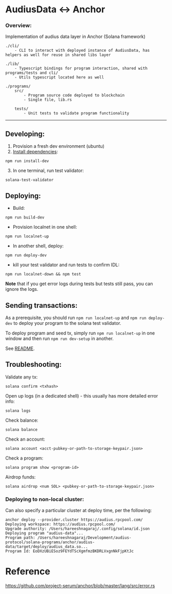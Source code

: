 # AudiusData <-> Anchor

### Overview:

Implementation of audius data layer in Anchor (Solana framework)

```
./cli/
    - CLI to interact with deployed instance of AudiusData, has helpers as well for reuse in shared libs layer

./lib/
    - Typescript bindings for program interaction, shared with programs/tests and cli/
    - Utils typescript located here as well

./programs/
    src/
        - Program source code deployed to blockchain
        - Single file, lib.rs

    tests/
        - Unit tests to validate program functionality
```

---

## Developing:

1. Provision a fresh dev environment (ubuntu)
2. [Install dependencies](https://project-serum.github.io/anchor/getting-started/installation.html):
```
npm run install-dev
```
3. In one terminal, run test validator: 
```
solana-test-validator
```

## Deploying:

- Build:
```
npm run build-dev
```
- Provision localnet in one shell:
```
npm run localnet-up
```
- In another shell, deploy:
```
npm run deploy-dev
```
- kill your test validator and run tests to confirm IDL:
```
npm run localnet-down && npm test
```
**Note** that if you get error logs during tests but tests still pass, you can ignore the logs.

## Sending transactions:
As a prerequisite, you should run `npm run localnet-up` and `npm run deploy-dev` to deploy your program to the solana test validator.

To deploy program and seed tx, simply run `npm run localnet-up` in one window and then run `npm run dev-setup` in another. 

See [README](cli/README.md).

## Troubleshooting:
Validate any tx:
```
solana confirm <txhash>
```

Open up logs (in a dedicated shell) - this usually has more detailed error info:
```
solana logs
```

Check balance:
```
solana balance
```

Check an account: 
```
solana account <acct-pubkey-or-path-to-storage-keypair.json>
```

Check a program:
```
solana program show <program-id>
```

Airdrop funds:
```
solana airdrop <num SOL> <pubkey-or-path-to-storage-keypair.json>
```

### Deploying to non-local cluster:
Can also specify a particular cluster at deploy time, per the following:

```
anchor deploy --provider.cluster https://audius.rpcpool.com/
Deploying workspace: https://audius.rpcpool.com/
Upgrade authority: /Users/hareeshnagaraj/.config/solana/id.json
Deploying program "audius-data"...
Program path: /Users/hareeshnagaraj/Development/audius-protocol/solana-programs/anchor/audius-data/target/deploy/audius_data.so...
Program Id: EoDXzUBiESoz9FEYdTScXgmfmzBKDRLVxgnNkFjpKtJc
```

# Reference
https://github.com/project-serum/anchor/blob/master/lang/src/error.rs